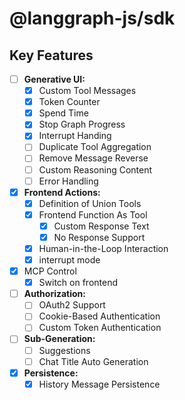 # @langgraph-js/sdk

## Key Features

- [ ] **Generative UI:**
    - [x] Custom Tool Messages
    - [x] Token Counter
    - [x] Spend Time
    - [x] Stop Graph Progress
    - [x] Interrupt Handing
    - [ ] Duplicate Tool Aggregation
    - [ ] Remove Message Reverse
    - [ ] Custom Reasoning Content
    - [ ] Error Handling
- [x] **Frontend Actions:**
    - [x] Definition of Union Tools
    - [x] Frontend Function As Tool
        - [x] Custom Response Text
        - [x] No Response Support
    - [x] Human-in-the-Loop Interaction
    - [x] interrupt mode
- [x] MCP Control
    - [x] Switch on frontend
- [ ] **Authorization:**
    - [ ] OAuth2 Support
    - [ ] Cookie-Based Authentication
    - [ ] Custom Token Authentication
- [ ] **Sub-Generation:**
    - [ ] Suggestions
    - [ ] Chat Title Auto Generation
- [x] **Persistence:**
    - [x] History Message Persistence
